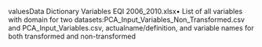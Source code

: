 valuesData Dictionary Variables EQI 2006_2010.xlsx• List of all variables with domain for two datasets:PCA_Input_Variables_Non_Transformed.csv and PCA_Input_Variables.csv, actualname/definition, and variable names for both transformed and non-transformed